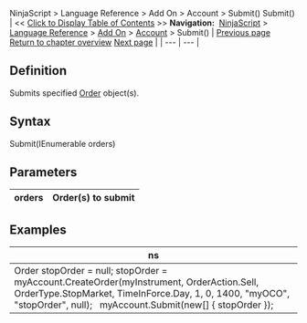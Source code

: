 ﻿
NinjaScript > Language Reference > Add On > Account > Submit()
Submit()
| << [Click to Display Table of Contents](submit.md) >> **Navigation:**     [NinjaScript](ninjascript.md) > [Language Reference](language_reference_wip.md) > [Add On](add_on.md) > [Account](account_class.md) > Submit() | [Previous page](strategies_account.md) [Return to chapter overview](account_class.md) [Next page](barsrequest.md) |
| --- | --- |
## Definition
Submits specified [Order](order.md) object(s).
 
## Syntax
Submit(IEnumerable<Order> orders)
 
## Parameters
| orders | Order(s) to submit |
| --- | --- |

## 
## Examples
| ns |
| --- |
| Order stopOrder = null; stopOrder = myAccount.CreateOrder(myInstrument, OrderAction.Sell, OrderType.StopMarket, TimeInForce.Day, 1, 0, 1400, "myOCO", "stopOrder", null);   myAccount.Submit(new[] { stopOrder }); |
